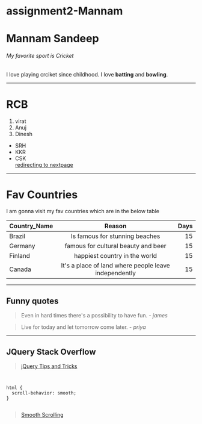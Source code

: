 # assignment2-Mannam

# Mannam Sandeep

###### My favorite sport is Cricket

I love playing crciket since childhood. I love **batting** and **bowling**.

---

# RCB
1. virat
2. Anuj
3. Dinesh

* SRH
* KKR
* CSK <br>
[redirecting to nextpage](AboutMe.md)

---
# Fav Countries

I am gonna visit my fav countries which are in the below table

| **Country_Name** | **Reason** | **Days**|
| --- | :---: | ---: |
|Brazil|  Is famous for stunning beaches| 15 |
|Germany| famous for cultural beauty and beer| 15 |
|Finland| happiest country in the world| 15 |
|Canada| It's a place of land where people leave independently| 15 |

---

## Funny quotes

> Even in hard times there's a possibility to have fun. - *james*

> Live for today and let tomorrow come later. - *priya*

---

## JQuery Stack Overflow
> [jQuery Tips and Tricks](https://stackoverflow.com/questions/182630/jquery-tips-and-tricks)

```


html {
  scroll-behavior: smooth;
}


```


> [Smooth Scrolling](https://css-tricks.com/snippets/jquery/smooth-scrolling/)










